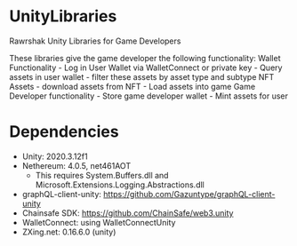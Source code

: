 # UnityLibraries
Rawrshak Unity Libraries for Game Developers

These libraries give the game developer the following functionality:
    Wallet Functionality
        - Log in User Wallet via WalletConnect or private key
        - Query assets in user wallet
        - filter these assets by asset type and subtype
    NFT Assets
        - download assets from NFT
        - Load assets into game
    Game Developer functionality
        - Store game developer wallet
        - Mint assets for user


# Dependencies
- Unity: 2020.3.12f1
- Nethereum: 4.0.5, net461AOT
    - This requires System.Buffers.dll and Microsoft.Extensions.Logging.Abstractions.dll
- graphQL-client-unity: https://github.com/Gazuntype/graphQL-client-unity
- Chainsafe SDK: https://github.com/ChainSafe/web3.unity 
- WalletConnect: using WalletConnectUnity
- ZXing.net: 0.16.6.0 (unity)

